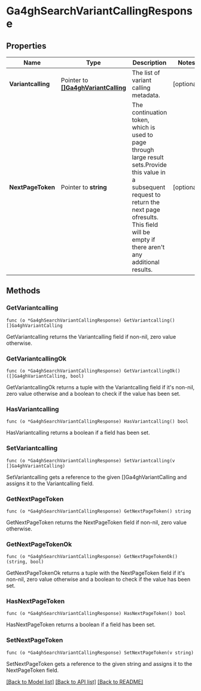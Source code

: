 # Ga4ghSearchVariantCallingResponse

## Properties

Name | Type | Description | Notes
------------ | ------------- | ------------- | -------------
**Variantcalling** | Pointer to [**[]Ga4ghVariantCalling**](ga4ghVariantCalling.md) | The list of variant calling metadata. | [optional] 
**NextPageToken** | Pointer to **string** | The continuation token, which is used to page through large result sets.Provide this value in a subsequent request to return the next page ofresults. This field will be empty if there aren&#39;t any additional results. | [optional] 

## Methods

### GetVariantcalling

`func (o *Ga4ghSearchVariantCallingResponse) GetVariantcalling() []Ga4ghVariantCalling`

GetVariantcalling returns the Variantcalling field if non-nil, zero value otherwise.

### GetVariantcallingOk

`func (o *Ga4ghSearchVariantCallingResponse) GetVariantcallingOk() ([]Ga4ghVariantCalling, bool)`

GetVariantcallingOk returns a tuple with the Variantcalling field if it's non-nil, zero value otherwise
and a boolean to check if the value has been set.

### HasVariantcalling

`func (o *Ga4ghSearchVariantCallingResponse) HasVariantcalling() bool`

HasVariantcalling returns a boolean if a field has been set.

### SetVariantcalling

`func (o *Ga4ghSearchVariantCallingResponse) SetVariantcalling(v []Ga4ghVariantCalling)`

SetVariantcalling gets a reference to the given []Ga4ghVariantCalling and assigns it to the Variantcalling field.

### GetNextPageToken

`func (o *Ga4ghSearchVariantCallingResponse) GetNextPageToken() string`

GetNextPageToken returns the NextPageToken field if non-nil, zero value otherwise.

### GetNextPageTokenOk

`func (o *Ga4ghSearchVariantCallingResponse) GetNextPageTokenOk() (string, bool)`

GetNextPageTokenOk returns a tuple with the NextPageToken field if it's non-nil, zero value otherwise
and a boolean to check if the value has been set.

### HasNextPageToken

`func (o *Ga4ghSearchVariantCallingResponse) HasNextPageToken() bool`

HasNextPageToken returns a boolean if a field has been set.

### SetNextPageToken

`func (o *Ga4ghSearchVariantCallingResponse) SetNextPageToken(v string)`

SetNextPageToken gets a reference to the given string and assigns it to the NextPageToken field.


[[Back to Model list]](../README.md#documentation-for-models) [[Back to API list]](../README.md#documentation-for-api-endpoints) [[Back to README]](../README.md)


